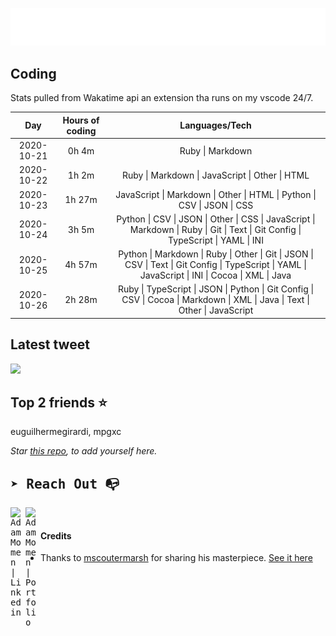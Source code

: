 
![test image size](/assets/welcome_message.gif)

## Coding
Stats pulled from Wakatime api an extension tha runs on my vscode 24/7.

|Day|Hours of coding|Languages/Tech|
|:-:|:-:|:-:|
|2020-10-21|0h 4m|Ruby &#124; Markdown|
|2020-10-22|1h 2m|Ruby &#124; Markdown &#124; JavaScript &#124; Other &#124; HTML|
|2020-10-23|1h 27m|JavaScript &#124; Markdown &#124; Other &#124; HTML &#124; Python &#124; CSV &#124; JSON &#124; CSS|
|2020-10-24|3h 5m|Python &#124; CSV &#124; JSON &#124; Other &#124; CSS &#124; JavaScript &#124; Markdown &#124; Ruby &#124; Git &#124; Text &#124; Git Config &#124; TypeScript &#124; YAML &#124; INI|
|2020-10-25|4h 57m|Python &#124; Markdown &#124; Ruby &#124; Other &#124; Git &#124; JSON &#124; CSV &#124; Text &#124; Git Config &#124; TypeScript &#124; YAML &#124; JavaScript &#124; INI &#124; Cocoa &#124; XML &#124; Java|
|2020-10-26|2h 28m|Ruby &#124; TypeScript &#124; JSON &#124; Python &#124; Git Config &#124; CSV &#124; Cocoa &#124; Markdown &#124; XML &#124; Java &#124; Text &#124; Other &#124; JavaScript|

## Latest tweet
[<img src="<tweet-image-url>" width="400">](https://twitter.com/adammomen8/status/1316739109638090754)

## Top 2 friends ⭐️
euguilhermegirardi, mpgxc

*Star [this repo](https://github.com/AdamMomen/AdamMomen), to add yourself here.*


<samp>

## ➤ Reach Out :mailbox_with_no_mail:

>
  <a href="https://www.linkedin.com/in/adam-momen-99596275/">
     <img align="left" alt="Adam Momen | Linkedin" width="24px" src="./assets/Linkedin.svg" />
   </a>

   <a href="https://adammomen.com/">
     <img align="left" alt="Adam Momen | Portfolio" width="24px" src="./assets/web.svg" />
   </a>

</samp>

<br>

#### Credits
* Thanks to [mscoutermarsh](https://github.com/mscoutermarsh) for sharing his masterpiece. [See it here](https://github.com/mscoutermarsh/mscoutermarsh)